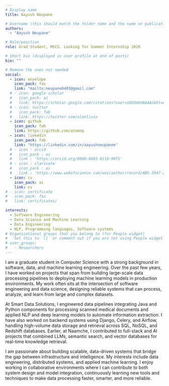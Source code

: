```yaml
---
# Display name
title: Aayush Neupane

# Username (this should match the folder name and the name on publications)
authors:
  - "Aayush Neupane"

# Role/position
role: Grad Student, MSCS. Looking for Summer Internship 2026

# Short bio (displayed in user profile at end of posts)
bio: ""

# Remove the ones not needed
social:
  - icon: envelope
    icon_pack: fas
    link: "mailto:neupane0403@gmail.com"
  # - icon: google-scholar
  #   icon_pack: ai
  #   link: https://scholar.google.com/citations?user=1bEOmkUAAAAJ&hl=en
  # - icon: twitter
  #   icon_pack: fab
  #   link: https://twitter.com/alanlivio
  - icon: github
    icon_pack: fab
    link: https://github.com/atomnp
  - icon: linkedin
    icon_pack: fab
    link: "https://linkedin.com/in/aayushneupanee"
  # - icon : orcid
  #   icon_pack : ai
  #   link : 'https://orcid.org/0000-0003-0110-9975'
  # - icon : clarivate
  #   icon_pack : ai
  #   link : 'https://www.webofscience.com/wos/author/record/ABS-3947-2022'
  - icon: cv
    icon_pack: ai
    link: cv
# - icon: certificate
#   icon_pack: fas
#   link: certificates/

interests:
  - Software Engineering
  - Data Science and Machine Learning
  - Data Engineering
  - NLP, Programming languages, Software systems
# Organizational groups that you belong to (for People widget)
#   Set this to `[]` or comment out if you are not using People widget.
# user_groups:
#   - Researchers
---
```


I am a graduate student in Computer Science with a strong background in software, data, and machine learning engineering. Over the past few years, I have worked on projects that span from building large-scale data processing pipelines to deploying machine learning models in production environments. My work often sits at the intersection of software engineering and data science, designing reliable systems that can process, analyze, and learn from large and complex datasets.

At Smart Data Solutions, I engineered data pipelines integrating Java and Python components for processing scanned medical documents and applied NLP and deep learning models to automate information extraction. I have also worked on backend systems using Django, Celery, and Airflow, handling high-volume data storage and retrieval across SQL, NoSQL, and Redshift databases. Earlier, at Naamche, I contributed to full-stack and AI projects that combined LLMs, semantic search, and vector databases for real-time knowledge retrieval.

I am passionate about building scalable, data-driven systems that bridge the gap between infrastructure and intelligence. My interests include data engineering, distributed systems, and applied machine learning. I enjoy working in collaborative environments where I can contribute to both system design and model integration, continuously learning new tools and techniques to make data processing faster, smarter, and more reliable.